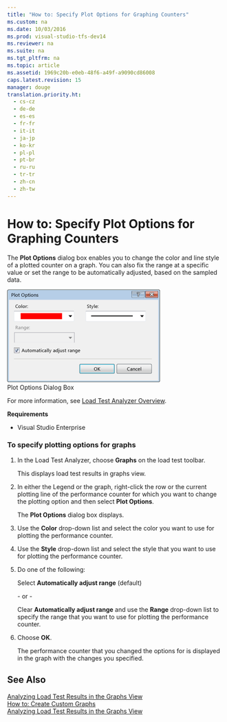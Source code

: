 ```yaml
---
title: "How to: Specify Plot Options for Graphing Counters"
ms.custom: na
ms.date: 10/03/2016
ms.prod: visual-studio-tfs-dev14
ms.reviewer: na
ms.suite: na
ms.tgt_pltfrm: na
ms.topic: article
ms.assetid: 1969c20b-e0eb-48f6-a49f-a9090cd86008
caps.latest.revision: 15
manager: douge
translation.priority.ht: 
  - cs-cz
  - de-de
  - es-es
  - fr-fr
  - it-it
  - ja-jp
  - ko-kr
  - pl-pl
  - pt-br
  - ru-ru
  - tr-tr
  - zh-cn
  - zh-tw
---
```

# How to: Specify Plot Options for Graphing Counters
The **Plot Options** dialog box enables you to change the color and line style of a plotted counter on a graph. You can also fix the range at a specific value or set the range to be automatically adjusted, based on the sampled data.  
  
 ![Plot Options dialog](../dv_TeamTestALM/media/LTest_PlotOptions.png "LTest_PlotOptions")  
Plot Options Dialog Box  
  
 For more information, see [Load Test Analyzer Overview](../dv_TeamTestALM/Load-Test-Analyzer-Overview.md).  
  
 **Requirements**  
  
-   Visual Studio Enterprise  
  
### To specify plotting options for graphs  
  
1.  In the Load Test Analyzer, choose **Graphs** on the load test toolbar.  
  
     This displays load test results in graphs view.  
  
2.  In either the Legend or the graph, right-click the row or the current plotting line of the performance counter for which you want to change the plotting option and then select **Plot Options**.  
  
     The **Plot Options** dialog box displays.  
  
3.  Use the **Color** drop-down list and select the color you want to use for plotting the performance counter.  
  
4.  Use the **Style** drop-down list and select the style that you want to use for plotting the performance counter.  
  
5.  Do one of the following:  
  
     Select **Automatically adjust range** (default)  
  
     \- or -  
  
     Clear **Automatically adjust range** and use the **Range** drop-down list to specify the range that you want to use for plotting the performance counter.  
  
6.  Choose **OK**.  
  
     The performance counter that you changed the options for is displayed in the graph with the changes you specified.  
  
## See Also  
 [Analyzing Load Test Results in the Graphs View](../dv_TeamTestALM/Analyzing-Load-Test-Results-in-the-Graphs-View-of-the-Load-Test-Analyzer.md)   
 [How to: Create Custom Graphs](../dv_TeamTestALM/How-to--Create-Custom-Graphs-in-Load-Test-Results.md)   
 [Analyzing Load Test Results in the Graphs View](../dv_TeamTestALM/Analyzing-Load-Test-Results-in-the-Graphs-View-of-the-Load-Test-Analyzer.md)